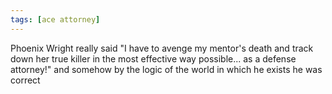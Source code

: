 ```yaml
---
tags: [ace attorney]
---
```


Phoenix Wright really said "I have to avenge my mentor's death and track down her true killer in the most effective way possible... as a defense attorney!" and somehow by the logic of the world in which he exists he was correct
